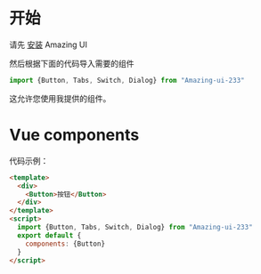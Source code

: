   # 开始

  请先 [安装](#/doc/install) Amazing UI

  然后根据下面的代码导入需要的组件

```js
import {Button, Tabs, Switch, Dialog} from "Amazing-ui-233"
```

  这允许您使用我提供的组件。

# Vue components

代码示例：

```html
<template>
  <div>
    <Button>按钮</Button>
  </div>
</template>
<script>
  import {Button, Tabs, Switch, Dialog} from "Amazing-ui-233"
  export default {
    components: {Button}
  }
</script>
```
